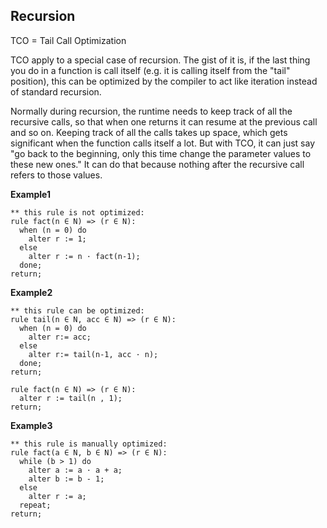 ## Recursion

TCO = Tail Call Optimization

TCO apply to a special case of recursion. The gist of it is, if the last thing you do in a function is call itself (e.g. it is calling itself from the "tail" position), this can be optimized by the compiler to act like iteration instead of standard recursion.

Normally during recursion, the runtime needs to keep track of all the recursive calls, so that when one returns it can resume at the previous call and so on. Keeping track of all the calls takes up space, which gets significant when the function calls itself a lot. But with TCO, it can just say "go back to the beginning, only this time change the parameter values to these new ones." It can do that because nothing after the recursive call refers to those values.


**Example1** 

```** this rule is not optimized:
rule fact(n ∈ N) => (r ∈ N):
  when (n = 0) do
    alter r := 1;
  else  
    alter r := n · fact(n-1);
  done;  
return;
``` 

**Example2**
```
** this rule can be optimized:
rule tail(n ∈ N, acc ∈ N) => (r ∈ N):
  when (n = 0) do
    alter r:= acc;
  else
    alter r:= tail(n-1, acc · n);
  done; 
return;

rule fact(n ∈ N) => (r ∈ N):
  alter r := tail(n , 1);
return;  
```  

**Example3**
```
** this rule is manually optimized:
rule fact(a ∈ N, b ∈ N) => (r ∈ N):
  while (b > 1) do
    alter a := a · a + a;
    alter b := b - 1;
  else
    alter r := a;
  repeat;
return;
```
